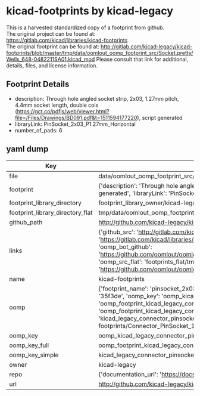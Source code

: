 # kicad-footprints by kicad-legacy  
This is a harvested standardized copy of a footprint from github.  
The original project can be found at:  
https://gitlab.com/kicad/libraries/kicad-footprints  
The original footprint can be found at:
http://gitlab.com/kicad-legacy/kicad-footprints/blob/master/tmp/data/oomlout_oomp_footprint_src/Socket.pretty/Wells_648-0482211SA01.kicad_mod
Please consult that link for additional, details, files, and license information.  
## Footprint Details
* description: Through hole angled socket strip, 2x03, 1.27mm pitch, 4.4mm socket length, double cols (https://gct.co/pdfjs/web/viewer.html?file=/Files/Drawings/BD091.pdf&t=1511594177220), script generated  
* libraryLink: PinSocket_2x03_P1.27mm_Horizontal  
* number_of_pads: 6  
## yaml dump  
| Key | Value |  
| --- | --- |  
| file | data/oomlout_oomp_footprint_src/kicad-footprints/Connector_PinSocket_1.27mm.pretty/PinSocket_2x03_P1.27mm_Horizontal.kicad_mod |  
| footprint | {'description': 'Through hole angled socket strip, 2x03, 1.27mm pitch, 4.4mm socket length, double cols (https://gct.co/pdfjs/web/viewer.html?file=/Files/Drawings/BD091.pdf&t=1511594177220), script generated', 'libraryLink': 'PinSocket_2x03_P1.27mm_Horizontal', 'number_of_pads': 6} |  
| footprint_library_directory | footprint_library_owner/kicad-legacy_kicad-footprints |  
| footprint_library_directory_flat | tmp/data/oomlout_oomp_footprint_src/footprints_flat/kicad_legacy_connector_pinsocket_1_27mm_pinsocket_2x03_p1_27mm_horizontal/working |  
| github_path | http://github.com/kicad-legacy/kicad-footprints/blob/master/tmp/data/oomlout_oomp_footprint_src/Connector_PinSocket_1.27mm.pretty/PinSocket_2x03_P1.27mm_Horizontal.kicad_mod |  
| links | {'github_src': 'http://gitlab.com/kicad-legacy/kicad-footprints/blob/master/tmp/data/oomlout_oomp_footprint_src/Socket.pretty/Wells_648-0482211SA01.kicad_mod', 'github_src_repo': 'https://gitlab.com/kicad/libraries/kicad-footprints', 'oomp_bot': 'tmp/data/oomlout_oomp_footprint_src/footprints/kicad_legacy_connector_pinsocket_1_27mm_pinsocket_2x03_p1_27mm_horizontal/working', 'oomp_bot_github': 'https://github.com/oomlout/oomlout_oomp_footprint_bot/tree/main/tmp/data/oomlout_oomp_footprint_src/footprints/kicad_legacy_connector_pinsocket_1_27mm_pinsocket_2x03_p1_27mm_horizontal/working', 'oomp_src_flat': 'footprints_flat/tmp/data/oomlout_oomp_footprint_src/footprints_flat/kicad_legacy_connector_pinsocket_1_27mm_pinsocket_2x03_p1_27mm_horizontal/working', 'oomp_src_flat_github': 'https://github.com/oomlout/oomlout_oomp_footprint_src/tree/main/tmp/data/oomlout_oomp_footprint_src/footprints_flat/kicad_legacy_connector_pinsocket_1_27mm_pinsocket_2x03_p1_27mm_horizontal/working'} |  
| name | kicad-footprints |  
| oomp | {'footprint_name': 'pinsocket_2x03_p1_27mm_horizontal', 'library_name': 'connector_pinsocket_1_27mm', 'md5': '35f3de63d8eb978d7d1eaae32ffacb06', 'md5_10': '35f3de63d8', 'md5_5': '35f3d', 'md5_6': '35f3de', 'oomp_key': 'oomp_kicad_legacy_connector_pinsocket_1_27mm_pinsocket_2x03_p1_27mm_horizontal', 'oomp_key_extra': 'oomp_footprint_kicad_legacy_connector_pinsocket_1_27mm_pinsocket_2x03_p1_27mm_horizontal', 'oomp_key_full': 'oomp_footprint_kicad_legacy_connector_pinsocket_1_27mm_pinsocket_2x03_p1_27mm_horizontal_35f3de', 'oomp_key_simple': 'kicad_legacy_connector_pinsocket_1_27mm_pinsocket_2x03_p1_27mm_horizontal', 'original_filename': 'data/oomlout_oomp_footprint_src/kicad-footprints/Connector_PinSocket_1.27mm.pretty/PinSocket_2x03_P1.27mm_Horizontal.kicad_mod', 'owner_name': 'kicad_legacy'} |  
| oomp_key | oomp_kicad_legacy_connector_pinsocket_1_27mm_pinsocket_2x03_p1_27mm_horizontal |  
| oomp_key_full | oomp_footprint_kicad_legacy_connector_pinsocket_1_27mm_pinsocket_2x03_p1_27mm_horizontal |  
| oomp_key_simple | kicad_legacy_connector_pinsocket_1_27mm_pinsocket_2x03_p1_27mm_horizontal |  
| owner | kicad-legacy |  
| repo | {'documentation_url': 'https://docs.github.com/rest/repos/repos#get-a-repository', 'message': 'Not Found'} |  
| url | http://github.com/kicad-legacy/kicad-footprints |  

